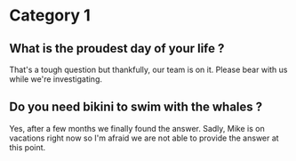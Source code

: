 # Category 1

## What is the proudest day of your life ?

That's a tough question but thankfully, our team is on it. Please bear with us while we're investigating.

## Do you need bikini to swim with the whales ?

Yes, after a few months we finally found the answer. Sadly, Mike is on vacations right now so I'm afraid we are not able to provide the answer at this point.



